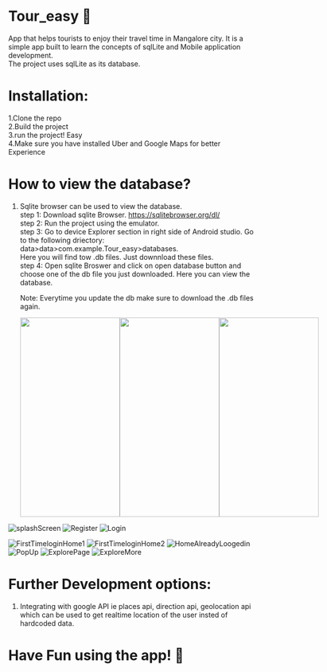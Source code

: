 # Tour_easy 🚀
App that helps tourists to enjoy their travel time in Mangalore city. It is a simple app built to learn the concepts of sqlLite and Mobile application development.  
The project uses sqlLite as its database.

# Installation:
1.Clone the repo <br/>
2.Build the project <br/>
3.run the project! Easy <br/>
4.Make sure you have installed Uber and Google Maps for better Experience

# How to view the database?

1. Sqlite browser can be used to view the database. <br/>
    step 1: Download sqlite Browser. https://sqlitebrowser.org/dl/   <br/>
    step 2: Run the project using the emulator. <br/>
    step 3: Go to device Explorer section in right side of Android studio. Go to the following driectory: <br/>
            data>data>com.example.Tour_easy>databases. <br/>
            Here you will find tow .db files. Just downnload these files. <br/>
    step 4: Open sqlite Broswer and click on open database button and choose one of the db file you just downloaded. Here you can view the database. <br/>
    
    Note: Everytime you update the db make sure to download the .db files again. <br/>
    
    <div style="display:flex; justify-content:space-between">
       
   <img src="https://user-images.githubusercontent.com/84183957/182010616-e2c03f27-3ea7-4fec-956b-9b6d3ee21e85.jpg" height="400" width="200" >      
   <img src="https://user-images.githubusercontent.com/84183957/182010623-4b86b1e7-8cf8-497f-bd79-1ee03e2e0d4f.jpg"  height="400" width="200" >   
   <img src="https://user-images.githubusercontent.com/84183957/182010623-4b86b1e7-8cf8-497f-bd79-1ee03e2e0d4f.jpg"  height="400" width="200" >
         
    </div>
    
  ![splashScreen](https://user-images.githubusercontent.com/84183957/182010616-e2c03f27-3ea7-4fec-956b-9b6d3ee21e85.jpg)
![Register](https://user-images.githubusercontent.com/84183957/182010623-4b86b1e7-8cf8-497f-bd79-1ee03e2e0d4f.jpg)
![Login](https://user-images.githubusercontent.com/84183957/182010631-558a83f4-6712-41db-968a-7bcbb54a75c1.jpg)

![FirstTimeloginHome1](https://user-images.githubusercontent.com/84183957/182010634-b03d481b-9a7d-419b-83a0-7c81748e6ba0.jpg)
![FirstTimeloginHome2](https://user-images.githubusercontent.com/84183957/182010640-40ac9070-5013-4d6c-9ebc-514c2f667452.jpg)
![HomeAlreadyLoogedin](https://user-images.githubusercontent.com/84183957/182010643-32546738-6898-427c-97b1-3b82dd17d002.jpg)
![PopUp](https://user-images.githubusercontent.com/84183957/182010647-97adc971-ac6d-4443-8e1e-0450eda8475a.jpg)
![ExplorePage](https://user-images.githubusercontent.com/84183957/182010649-8de90581-7bcf-4d2b-bc99-edf3505fea94.jpg)
![ExploreMore](https://user-images.githubusercontent.com/84183957/182010651-5ac211c5-7f16-4e79-8292-f334426d0d79.jpg)

 # Further Development options:
 1. Integrating with google API ie places api, direction api, geolocation api which can be used to get realtime location of the user insted of hardcoded       data. 
 


# Have Fun using the app! 🚀

